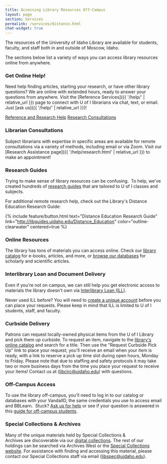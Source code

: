 ```yaml
---
title: Accessing Library Resources Off-Campus
layout: page
section: Services
permalink: /services/distance.html
chat-widget: true
---
```


The resources of the University of Idaho Library are available for students, faculty, and staff both in and outside of Moscow, Idaho. 

The sections below list a variety of ways you can access library resources online from anywhere. 

### Get Online Help! 

Need help finding articles, starting your research, or have other library questions? 
We are online with extended hours, ready to answer your questions from anywhere.
Visit the [Reference Services]({{ '/help/' | relative_url }}) page to connect with U of I librarians via chat, text, or email. 
Just [ask us]({{ '/help/' | relative_url }})!

<div class="text-center mb-2">
<a href="{{ '/help/' | relative_url }}" class="btn btn-outline-pride-gold m-2">Reference and Research Help</a>
<a href="{{ '/help/research.html' | relative_url }}" class="btn btn-outline-pride-gold m-2">Research Consultations</a>
</div>

### Librarian Consultations 

Subject librarians with expertise in specific areas are available for remote consultations via a variety of methods, including email or via Zoom. 
Visit our [Research Assistance page]({{ '/help/research.html' | relative_url }}) to make an appointment! 

### Research Guides 

Trying to make sense of library resources can be confusing. 
To help, we've created hundreds of [research guides](https://libguides.uidaho.edu/?b=s) that are tailored to U of I classes and subjects.  

For additional remote research help, check out the Library's Distance Education Research Guide:

{% include feature/button.html text="Distance Education Research Guide" link="http://libguides.uidaho.edu/Distance_Education" color="outline-clearwater" centered=true %}

### Online Resources 

The library has tons of materials you can access online. Check our [library catalog](https://alliance-primo.hosted.exlibrisgroup.com/primo-explore/search?vid=UID&sortby=rank&mode=advanced) for e-books, articles, and more, or [browse our databases](https://libguides.uidaho.edu/az.php?) for scholarly and scientific articles.  

### Interlibrary Loan and Document Delivery 

Even if you're not on campus, we can still help you get electronic access to materials the library doesn't own via [Interlibrary Loan (ILL)](https://www.lib.uidaho.edu/services/ill/). 

Never used ILL before? 
You will need to [create a unique account](https://uidaho.idm.oclc.org/login?url=https://uidaho.illiad.oclc.org/illiad/illiad.dll) before you can place your requests. 
Please keep in mind that ILL is limited to U of I students, staff, and faculty.  

### Curbside Delivery

Patrons can request locally-owned physical items from the U of I Library and pick them up curbside. 
To request an item, navigate to the [library's online catalog](https://alliance-primo.hosted.exlibrisgroup.com/primo-explore/search?vid=UID&mode=advanced) and search for a title. 
Then use the "Request Curbside Pick Up" link to place your request; you'll receive an email when your item is ready, with a link to reserve a pick up time slot during open hours, Monday to Friday. 
Please note that due to staffing and safety protocols it may take two or more business days from the time you place your request to receive your items! Contact us at (<libcirc@uidaho.edu>) with questions.

### Off-Campus Access 

To use the library off-campus, you'll need to log in to our catalog or databases with your VandalID, the same credentials you use to access email and BBLearn. 
Stuck? [Ask us for help](https://www.lib.uidaho.edu/help/chat.html) or see if your question is answered in this [guide for off-campus students](https://libguides.uidaho.edu/c.php?g=363086&p=2453098).     

### Special Collections & Archives  

Many of the unique materials held by Special Collections & Archives are discoverable via our [digital collections](https://www.lib.uidaho.edu/digital/). 
The rest of our holdings can be searched via Archives West or the [Special Collections website](https://www.lib.uidaho.edu/special-collections/browse.html). 
For assistance with finding and accessing this material, please contact our Special Collections staff via email (<libspec@uidaho.edu>).